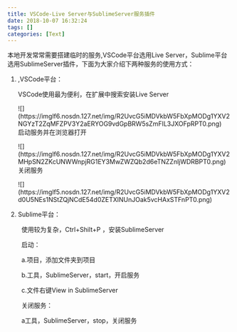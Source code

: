 ```yaml
---
title: VSCode-Live Server与SublimeServer服务插件
date: 2018-10-07 16:32:24
tags: []
categories: [Text]
---
```


<p>本地开发常常需要搭建临时的服务,VSCode平台选用Live Server，Sublime平台选用SublimeServer插件，下面为大家介绍下两种服务的使用方式：<br /></p> 
<ol style="list-style-type:decimal;"  > 
 <li><p>,VSCode平台：</p><p>VSCode使用最为便利，在扩展中搜索安装Live Server</p><p>
![](https://imglf6.nosdn.127.net/img/R2UvcG5iMDVkbW5FbXpMODg1YXV2NGYzT2ZqMFZPV3Y2aERYOG9vdGpBRW5sZmFIL3JXOFpRPT0.png)
<br />启动服务并在浏览器打开</p><p>
![](https://imglf6.nosdn.127.net/img/R2UvcG5iMDVkbW5FbXpMODg1YXV2MHpSN2ZKcUNWWnpjRG1EY3MwZWZQb2d6eTNZZnljWDRBPT0.png)
<br />关闭服务</p><p>
![](https://imglf5.nosdn.127.net/img/R2UvcG5iMDVkbW5FbXpMODg1YXV2d0U5NEs1NStZQjNCdE54d0ZETXlNUnJOak5vcHAxSTFnPT0.png)
</p></li> 
 <li><p>Sublime平台：</p></li> 
</ol> 
<p>&nbsp;&nbsp;&nbsp;&nbsp;&nbsp;&nbsp;&nbsp;&nbsp;使用较为复杂，Ctrl+Shilt+P ，安装SublimeServer<br /></p> 
<p>&nbsp;&nbsp;&nbsp;&nbsp;&nbsp;&nbsp;&nbsp;&nbsp;启动：<br /></p> 
<p>&nbsp;&nbsp;&nbsp;&nbsp;&nbsp;&nbsp;&nbsp; a.项目，添加文件夹到项目<br /></p> 
<p>&nbsp;&nbsp;&nbsp;&nbsp;&nbsp;&nbsp;&nbsp; b.工具，SublimeServer，start，开启服务<br /></p> 
<p>&nbsp;&nbsp;&nbsp;&nbsp;&nbsp;&nbsp;&nbsp; c.文件右键View in SublimeServer<br /></p> 
<p>&nbsp;&nbsp;&nbsp;&nbsp;&nbsp;&nbsp;&nbsp;&nbsp;关闭服务：<br /></p> 
<p>&nbsp;&nbsp;&nbsp;&nbsp;&nbsp;&nbsp;&nbsp; a工具，SublimeServer，stop，关闭服务<br /></p> 
<p>&nbsp;&nbsp;&nbsp;&nbsp;&nbsp;&nbsp;&nbsp;&nbsp;<br /></p> 
<p><br /></p> 
<p><br /></p> 
<p><br /></p> 
<p><br /></p> 
<p><br /></p> 
<p><br /></p> 
<p><br /></p> 
<p><br /></p> 
<p><br /></p> 
<p><br /></p> 
<p><br /></p>